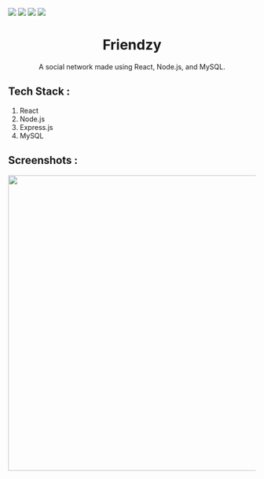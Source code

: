 ![](https://img.shields.io/badge/Project-Friendzy-yellow.svg)
![](https://img.shields.io/badge/Tools-REACT,_Node.js,_MySQL-skyblue.svg)
![](https://img.shields.io/badge/Level-Advance-red.svg)
![](https://img.shields.io/badge/Status-Complete-green.svg) 

<h1 align="center">Friendzy</h1>
<p align="center">A social network made using React, Node.js, and MySQL.</p>

<h2> Tech Stack : </h2>
<ol>
  <li>React</li>
  <li>Node.js</li>
  <li>Express.js</li>
  <li>MySQL</li>
</ol>

<h2> Screenshots : </h2>

<p align = "center">
  <img src="https://i.postimg.cc/6qQBKgfx/Picture2.png" width="600px"/>
  <br>
</p>
